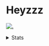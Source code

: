# Heyzzz  

[![.](https://skillicons.dev/icons?i=js,java)](https://skillicons.dev)  

<details>
<summary>Stats</summary
<!--START_SECTION:waka-->

```txt
TypeScript   5 hrs 34 mins   ████████████████░░░░░░░░░   63.75 %
JavaScript   1 hr 37 mins    ████▓░░░░░░░░░░░░░░░░░░░░   18.70 %
CSS          1 hr            ███░░░░░░░░░░░░░░░░░░░░░░   11.49 %
Other        17 mins         ▓░░░░░░░░░░░░░░░░░░░░░░░░   03.27 %
JSON         11 mins         ▓░░░░░░░░░░░░░░░░░░░░░░░░   02.23 %
```

<!--END_SECTION:waka-->
</details>
